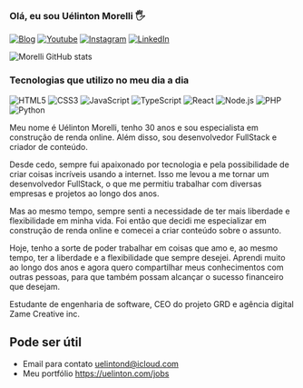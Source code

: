 ### Olá, eu sou Uélinton Morelli 🖐️

[![Blog](https://img.shields.io/website?label=omorelli.com&style=for-the-badge&url=https://omorelli.com)](https://omorelli.com)
[![Youtube](https://img.shields.io/badge/YouTube-FF0000?style=for-the-badge&logo=youtube&logoColor=white)](https://www.youtube.com/channel/UCDDDh46G-SXI6JjlXPW7bUg?sub_confirmation=1)
[![Instagram](https://img.shields.io/badge/Instagram-E4405F?style=for-the-badge&logo=instagram&logoColor=white)](https://www.instagram.com/omorellis)
[![LinkedIn](https://img.shields.io/badge/LinkedIn-0077B5?style=for-the-badge&logo=linkedin&logoColor=white)](https://www.linkedin.com/in/uelintonmorelli)

![Morelli GitHub stats](https://github-readme-stats.vercel.app/api?username=uelintond&show_icons=true&theme=radical)

### Tecnologias que utilizo no meu dia a dia

![HTML5](https://img.shields.io/badge/HTML5-E34F26?style=for-the-badge&logo=html5&logoColor=white)
![CSS3](https://img.shields.io/badge/CSS3-1572B6?style=for-the-badge&logo=css3&logoColor=white)
![JavaScript](https://img.shields.io/badge/JavaScript-323330?style=for-the-badge&logo=javascript&logoColor=F7DF1E)
![TypeScript](https://img.shields.io/badge/TypeScript-007ACC?style=for-the-badge&logo=typescript&logoColor=white)
![React](https://img.shields.io/badge/React-20232A?style=for-the-badge&logo=react&logoColor=61DAFB)
![Node.js](https://img.shields.io/badge/Node.js-43853D?style=for-the-badge&logo=node.js&logoColor=white)
![PHP](https://img.shields.io/badge/PHP-777BB4?style=for-the-badge&logo=php&logoColor=white)
![Python](https://img.shields.io/badge/python-3670A0?style=for-the-badge&logo=python&logoColor=ffdd54)
<br />

Meu nome é Uélinton Morelli, tenho 30 anos e sou especialista em construção de renda online. Além disso, sou desenvolvedor FullStack e criador de conteúdo.

Desde cedo, sempre fui apaixonado por tecnologia e pela possibilidade de criar coisas incríveis usando a internet. Isso me levou a me tornar um desenvolvedor FullStack, o que me permitiu trabalhar com diversas empresas e projetos ao longo dos anos.

Mas ao mesmo tempo, sempre senti a necessidade de ter mais liberdade e flexibilidade em minha vida. Foi então que decidi me especializar em construção de renda online e comecei a criar conteúdo sobre o assunto.

Hoje, tenho a sorte de poder trabalhar em coisas que amo e, ao mesmo tempo, ter a liberdade e a flexibilidade que sempre desejei. Aprendi muito ao longo dos anos e agora quero compartilhar meus conhecimentos com outras pessoas, para que também possam alcançar o sucesso financeiro que desejam.

Estudante de engenharia de software, CEO do projeto GRD e agência digital Zame Creative inc.
<br />
## Pode ser útil

- Email para contato uelintond@icloud.com
- Meu portfólio https://uelinton.com/jobs
